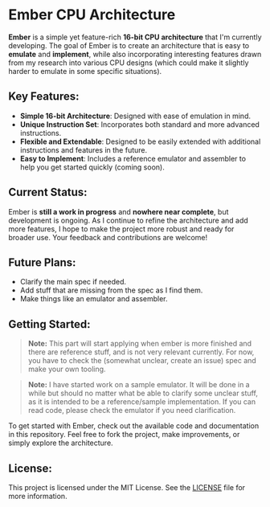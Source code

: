 # Ember CPU Architecture

**Ember** is a simple yet feature-rich **16-bit CPU architecture** that I'm
currently developing. The goal of Ember is to create an architecture that is
easy to **emulate** and **implement**, while also incorporating interesting
features drawn from my research into various CPU designs (which could make it slightly harder to emulate in some specific situations).

## Key Features:

- **Simple 16-bit Architecture**: Designed with ease of emulation in mind.
- **Unique Instruction Set**: Incorporates both standard and more advanced
  instructions.
- **Flexible and Extendable**: Designed to be easily extended with additional
  instructions and features in the future.
- **Easy to Implement**: Includes a reference emulator and assembler to help you
  get started quickly (coming  soon).

## Current Status:

Ember is **still a work in progress** and **nowhere near complete**, but
development is ongoing. As I continue to refine the architecture and add more
features, I hope to make the project more robust and ready for broader use. Your
feedback and contributions are welcome!

## Future Plans:

- Clarify the main spec if needed.
- Add stuff that are missing from the spec as I find them.
- Make things like an emulator and assembler.

## Getting Started:

> **Note:** This part will start applying when ember is more finished and there are reference stuff, and is
> not very relevant currently. For now, you have to check the (somewhat unclear, create an issue) spec and make your own tooling.

> **Note:** I have started work on a sample emulator. It will be done in a while but should no matter what be able to clarify some unclear stuff, as it is intended to be a reference/sample implementation. If you can read code, please check the emulator if you need clarification.

To get started with Ember, check out the available code and documentation in
this repository. Feel free to fork the project, make improvements, or simply
explore the architecture.

## License:

This project is licensed under the MIT License. See the [LICENSE](LICENSE) file
for more information.
